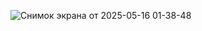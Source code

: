 ![Снимок экрана от 2025-05-16 01-38-48](https://github.com/user-attachments/assets/e82e1d2d-d2df-436d-95fc-a8554d7d32f8)
